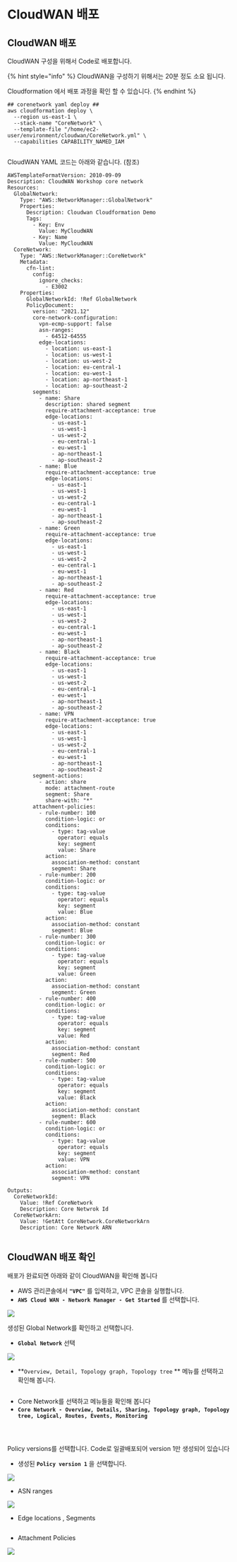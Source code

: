 # CloudWAN 배포

## CloudWAN 배포

CloudWAN 구성을 위해서 Code로 배포합니다.&#x20;

{% hint style="info" %}
CloudWAN을 구성하기 위해서는 20분 정도 소요 됩니다.&#x20;

Cloudformation 에서 배포 과정을 확인 할 수 있습니다.&#x20;
{% endhint %}

```
## corenetwork yaml deploy ##
aws cloudformation deploy \
  --region us-east-1 \
  --stack-name "CoreNetwork" \
  --template-file "/home/ec2-user/environment/cloudwan/CoreNetwork.yml" \
  --capabilities CAPABILITY_NAMED_IAM
  
```

CloudWAN YAML 코드는 아래와 같습니다. (참조)&#x20;

```
AWSTemplateFormatVersion: 2010-09-09
Description: CloudWAN Workshop core network
Resources:
  GlobalNetwork:
    Type: "AWS::NetworkManager::GlobalNetwork"
    Properties:
      Description: Cloudwan Cloudformation Demo
      Tags:
        - Key: Env
          Value: MyCloudWAN
        - Key: Name
          Value: MyCloudWAN
  CoreNetwork:
    Type: "AWS::NetworkManager::CoreNetwork"
    Metadata:
      cfn-lint:
        config:
          ignore_checks:
            - E3002
    Properties:
      GlobalNetworkId: !Ref GlobalNetwork
      PolicyDocument:
        version: "2021.12"
        core-network-configuration:
          vpn-ecmp-support: false
          asn-ranges:
            - 64512-64555
          edge-locations:
            - location: us-east-1
            - location: us-west-1
            - location: us-west-2
            - location: eu-central-1
            - location: eu-west-1
            - location: ap-northeast-1
            - location: ap-southeast-2
        segments:
          - name: Share
            description: shared segment
            require-attachment-acceptance: true
            edge-locations:
              - us-east-1
              - us-west-1
              - us-west-2
              - eu-central-1
              - eu-west-1
              - ap-northeast-1
              - ap-southeast-2
          - name: Blue
            require-attachment-acceptance: true
            edge-locations:
              - us-east-1
              - us-west-1
              - us-west-2
              - eu-central-1
              - eu-west-1
              - ap-northeast-1
              - ap-southeast-2
          - name: Green
            require-attachment-acceptance: true
            edge-locations:
              - us-east-1
              - us-west-1
              - us-west-2
              - eu-central-1
              - eu-west-1
              - ap-northeast-1
              - ap-southeast-2
          - name: Red
            require-attachment-acceptance: true
            edge-locations:
              - us-east-1
              - us-west-1
              - us-west-2
              - eu-central-1
              - eu-west-1
              - ap-northeast-1
              - ap-southeast-2
          - name: Black
            require-attachment-acceptance: true
            edge-locations:
              - us-east-1
              - us-west-1
              - us-west-2
              - eu-central-1
              - eu-west-1
              - ap-northeast-1
              - ap-southeast-2
          - name: VPN
            require-attachment-acceptance: true
            edge-locations:
              - us-east-1
              - us-west-1
              - us-west-2
              - eu-central-1
              - eu-west-1
              - ap-northeast-1
              - ap-southeast-2
        segment-actions:
          - action: share
            mode: attachment-route
            segment: Share
            share-with: "*"
        attachment-policies:
          - rule-number: 100
            condition-logic: or
            conditions:
              - type: tag-value
                operator: equals
                key: segment
                value: Share
            action:
              association-method: constant
              segment: Share
          - rule-number: 200
            condition-logic: or
            conditions:
              - type: tag-value
                operator: equals
                key: segment
                value: Blue
            action:
              association-method: constant
              segment: Blue
          - rule-number: 300
            condition-logic: or
            conditions:
              - type: tag-value
                operator: equals
                key: segment
                value: Green
            action:
              association-method: constant
              segment: Green
          - rule-number: 400
            condition-logic: or
            conditions:
              - type: tag-value
                operator: equals
                key: segment
                value: Red
            action:
              association-method: constant
              segment: Red
          - rule-number: 500
            condition-logic: or
            conditions:
              - type: tag-value
                operator: equals
                key: segment
                value: Black
            action:
              association-method: constant
              segment: Black
          - rule-number: 600
            condition-logic: or
            conditions:
              - type: tag-value
                operator: equals
                key: segment
                value: VPN
            action:
              association-method: constant
              segment: VPN
      
Outputs:
  CoreNetworkId:
    Value: !Ref CoreNetwork
    Description: Core Netwrok Id
  CoreNetworkArn:
    Value: !GetAtt CoreNetwork.CoreNetworkArn
    Description: Core Network ARN


```

## CloudWAN 배포 확인&#x20;

배포가 완료되면 아래와 같이 CloudWAN을 확인해 봅니다

* &#x20;AWS 관리콘솔에서 **`"VPC"`** 를 입력하고, VPC 콘솔을 실행합니다.&#x20;
* **`AWS Cloud WAN - Network Manager - Get Started`** 를 선택합니다.&#x20;

![](<../.gitbook/assets/image (10) (2).png>)

생성된 Global Network를 확인하고 선택합니다.&#x20;

* **`Global Network`** 선택&#x20;

![](<../.gitbook/assets/image (9).png>)

* **`Overview, Detail, Topology graph, Topology tree` ** 메뉴를 선택하고 확인해 봅니다.&#x20;

<figure><img src="../.gitbook/assets/image (14).png" alt=""><figcaption></figcaption></figure>

* Core Network를 선택하고 메뉴들을 확인해 봅니다
* **`Core Network - Overview, Details, Sharing, Topology graph, Topology tree, Logical, Routes, Events, Monitoring`**&#x20;

<figure><img src="../.gitbook/assets/image (2) (2).png" alt=""><figcaption></figcaption></figure>

<figure><img src="../.gitbook/assets/image (5).png" alt=""><figcaption></figcaption></figure>

<figure><img src="../.gitbook/assets/image (1).png" alt=""><figcaption></figcaption></figure>

Policy versions를 선택합니다. Code로 일괄배포되어 version 1만 생성되어 있습니다

* 생성된 **`Policy version 1`** 을 선택합니다.&#x20;

![](<../.gitbook/assets/image (8).png>)

* ASN ranges

![](<../.gitbook/assets/image (2) (1).png>)

* Edge locations , Segments&#x20;

<figure><img src="../.gitbook/assets/image (3).png" alt=""><figcaption></figcaption></figure>

* Attachment Policies&#x20;

![](<../.gitbook/assets/image (4).png>)
